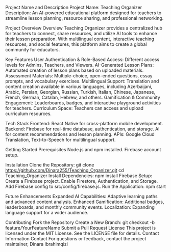 Project Name and Description
Project Name: Teaching Organizer
Description: An AI-powered educational platform designed for teachers to streamline lesson planning, resource sharing, and professional networking.

Project Overview
Overview Teaching Organizer provides a centralized hub for teachers to connect, share resources, and utilize AI tools to enhance their lesson preparation. With multilingual content, interactive teaching resources, and social features, this platform aims to create a global community for educators.

Key Features
User Authentication & Role-Based Access: Different access levels for Admins, Teachers, and Viewers. AI-Generated Lesson Plans: Automated creation of lesson plans based on uploaded materials. Assessment Materials: Multiple-choice, open-ended questions, essay prompts, and vocabulary exercises. Multilingual Support: Translation and content creation available in various languages, including Azerbaijani, Arabic, Persian, Georgian, Russian, Turkish, Italian, Chinese, Japanese, French, German, Catalan, Hebrew, and others. Gamification & Community Engagement: Leaderboards, badges, and interactive playground activities for teachers. Curriculum Space: Teachers can access and upload curriculum resources.

Tech Stack
Frontend: React Native for cross-platform mobile development. Backend: Firebase for real-time database, authentication, and storage. AI for content recommendations and lesson planning. APIs: Google Cloud Translation, Text-to-Speech for multilingual support.

Getting Started
Prerequisites Node.js and npm installed. Firebase account setup.

Installation
Clone the Repository: git clone https://github.com/Dinara255/Teaching_Organizer.git cd Teaching_Organizer
Install Dependencies: npm install
Firebase Setup: Create a Firebase project. Enable Firestore, Authentication, and Storage. Add Firebase config to src/config/firebase.js.
Run the Application: npm start

Future Enhancements
Expanded AI Capabilities: Adaptive learning paths and advanced content analysis. Enhanced Gamification: Additional badges, leaderboards, and monthly community events. Localization: Expanding language support for a wider audience.

Contributing
Fork the Repository Create a New Branch: git checkout -b feature/YourFeatureName
Submit a Pull Request
License
This project is licensed under the MIT License. See the LICENSE file for details.
Contact Information
Contact For questions or feedback, contact the project maintainer, Dinara Ibrahimqizi
